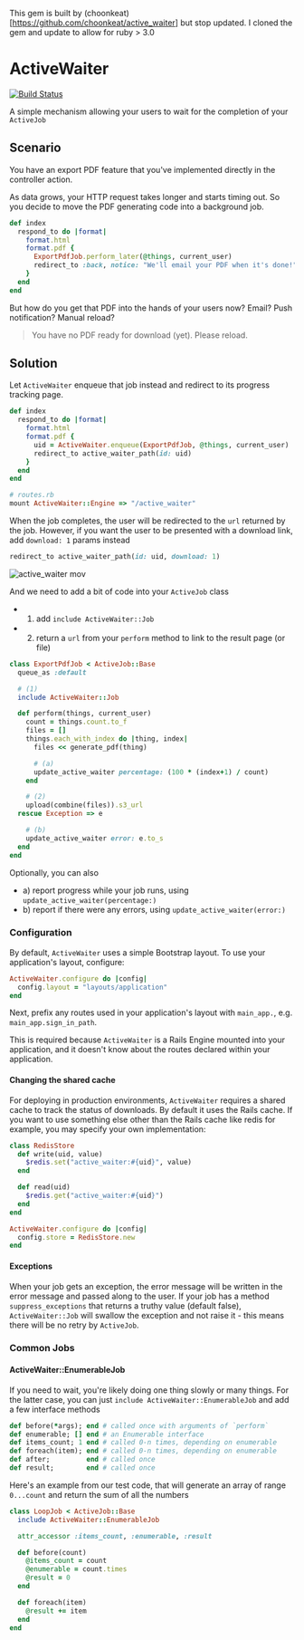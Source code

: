 This gem is built by (choonkeat)[https://github.com/choonkeat/active_waiter] but stop updated. I cloned the gem and update to allow for ruby > 3.0

# ActiveWaiter

[![Build Status](https://travis-ci.org/choonkeat/active_waiter.svg?branch=master)](https://travis-ci.org/choonkeat/active_waiter)

A simple mechanism allowing your users to wait for the completion of your `ActiveJob`

## Scenario

You have an export PDF feature that you've implemented directly in the controller action.

As data grows, your HTTP request takes longer and starts timing out. So you decide to move the PDF generating code into a background job.

``` ruby
def index
  respond_to do |format|
    format.html
    format.pdf {
      ExportPdfJob.perform_later(@things, current_user)
      redirect_to :back, notice: "We'll email your PDF when it's done!"
    }
  end
end
```

But how do you get that PDF into the hands of your users now? Email? Push notification? Manual reload?

> You have no PDF ready for download (yet). Please reload.


## Solution

Let `ActiveWaiter` enqueue that job instead and redirect to its progress tracking page.

``` ruby
def index
  respond_to do |format|
    format.html
    format.pdf {
      uid = ActiveWaiter.enqueue(ExportPdfJob, @things, current_user)
      redirect_to active_waiter_path(id: uid)
    }
  end
end
```

``` ruby
# routes.rb
mount ActiveWaiter::Engine => "/active_waiter"
```

When the job completes, the user will be redirected to the `url` returned by the job. However, if you want the user to be presented with a download link, add `download: 1` params instead

``` ruby
redirect_to active_waiter_path(id: uid, download: 1)
```

![active_waiter mov](https://cloud.githubusercontent.com/assets/473/7785141/c4667734-01b4-11e5-8974-3a3b00b3a4b6.gif)

And we need to add a bit of code into your `ActiveJob` class

- 1) add `include ActiveWaiter::Job`
- 2) return a `url` from your `perform` method to link to the result page (or file)

``` ruby
class ExportPdfJob < ActiveJob::Base
  queue_as :default

  # (1)
  include ActiveWaiter::Job

  def perform(things, current_user)
    count = things.count.to_f
    files = []
    things.each_with_index do |thing, index|
      files << generate_pdf(thing)

      # (a)
      update_active_waiter percentage: (100 * (index+1) / count)
    end

    # (2)
    upload(combine(files)).s3_url
  rescue Exception => e

    # (b)
    update_active_waiter error: e.to_s
  end
end
```

Optionally, you can also

- a) report progress while your job runs, using `update_active_waiter(percentage:)`
- b) report if there were any errors, using `update_active_waiter(error:)`

### Configuration

By default, `ActiveWaiter` uses a simple Bootstrap layout. To use your application's layout, configure:

```ruby
ActiveWaiter.configure do |config|
  config.layout = "layouts/application"
end
```

Next, prefix any routes used in your application's layout with `main_app.`, e.g. `main_app.sign_in_path`.

This is required because `ActiveWaiter` is a Rails Engine mounted into your application,
and it doesn't know about the routes declared within your application.

#### Changing the shared cache

For deploying in production environments, `ActiveWaiter` requires a shared cache to
track the status of downloads. By default it uses the Rails cache. If you want to
use something else other than the Rails cache like redis for example, you may specify
your own implementation:

```ruby
class RedisStore
  def write(uid, value)
    $redis.set("active_waiter:#{uid}", value)
  end

  def read(uid)
    $redis.get("active_waiter:#{uid}")
  end
end

ActiveWaiter.configure do |config|
  config.store = RedisStore.new
end
```

#### Exceptions

When your job gets an exception, the error message will be written in the error message and passed along
to the user. If your job has a method `suppress_exceptions` that returns a truthy value (default false),
`ActiveWaiter::Job` will swallow the exception and not raise it - this means there will be no retry by
`ActiveJob`.

### Common Jobs

#### ActiveWaiter::EnumerableJob

If you need to wait, you're likely doing one thing slowly or many things. For the latter case, you can just
`include ActiveWaiter::EnumerableJob` and add a few interface methods

``` ruby
def before(*args); end # called once with arguments of `perform`
def enumerable; [] end # an Enumerable interface
def items_count; 1 end # called 0-n times, depending on enumerable
def foreach(item); end # called 0-n times, depending on enumerable
def after;         end # called once
def result;        end # called once
```

Here's an example from our test code, that will generate an array of range `0...count` and return the sum
of all the numbers

``` ruby
class LoopJob < ActiveJob::Base
  include ActiveWaiter::EnumerableJob

  attr_accessor :items_count, :enumerable, :result

  def before(count)
    @items_count = count
    @enumerable = count.times
    @result = 0
  end

  def foreach(item)
    @result += item
  end
end
```
